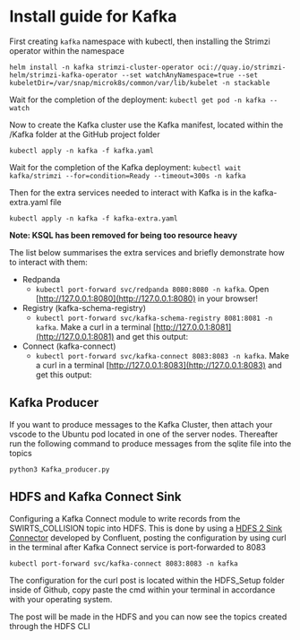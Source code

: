 # Install guide for Kafka

First creating `kafka` namespace with kubectl, then installing the Strimzi operator within the namespace

````
helm install -n kafka strimzi-cluster-operator oci://quay.io/strimzi-helm/strimzi-kafka-operator --set watchAnyNamespace=true --set kubeletDir=/var/snap/microk8s/common/var/lib/kubelet -n stackable
````

Wait for the completion of the deployment: `kubectl get pod -n kafka --watch`

Now to create the Kafka cluster use the Kafka manifest, located within the /Kafka folder at the GitHub project folder

`kubectl apply -n kafka -f kafka.yaml`

Wait for the completion of the Kafka deployment: `kubectl wait kafka/strimzi --for=condition=Ready --timeout=300s -n kafka`

Then for the extra services needed to interact with Kafka is in the kafka-extra.yaml file

`kubectl apply -n kafka -f kafka-extra.yaml`

**Note: KSQL has been removed for being too resource heavy**

The list below summarises the extra services and briefly demonstrate how to interact with them:
- Redpanda
	- `kubectl port-forward svc/redpanda 8080:8080 -n kafka`. Open [http://127.0.0.1:8080](http://127.0.0.1:8080) in your browser!
- Registry (kafka-schema-registry)
	- `kubectl port-forward svc/kafka-schema-registry 8081:8081 -n kafka`. Make a curl in a terminal [http://127.0.0.1:8081](http://127.0.0.1:8081) and get this output:
- Connect (kafka-connect)
	- `kubectl port-forward svc/kafka-connect 8083:8083 -n kafka`. Make a curl in a terminal [http://127.0.0.1:8083](http://127.0.0.1:8083) and get this output:

## Kafka Producer

If you want  to produce messages to the Kafka Cluster, then attach your vscode to the Ubuntu pod located in one of the server nodes. Thereafter run the following command to produce messages from the sqlite file into the topics

`python3 Kafka_producer.py`

## HDFS and Kafka Connect Sink

Configuring a Kafka Connect module to write records from the SWIRTS_COLLISION topic into HDFS. This is done by using a [HDFS 2 Sink Connector](https://docs.confluent.io/kafka-connectors/hdfs/current/overview.html) developed by Confluent, posting the configuration by using curl in the terminal after Kafka Connect service is port-forwarded to 8083

`kubectl port-forward svc/kafka-connect 8083:8083 -n kafka`

The configuration for the curl post is located within the HDFS_Setup folder inside of Github, copy paste the cmd within your terminal in accordance with your operating system. 

The post will be made in the HDFS and you can now see the topics created through the HDFS CLI
